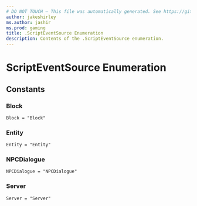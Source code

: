 ```yaml
---
# DO NOT TOUCH — This file was automatically generated. See https://github.com/mojang/minecraftapidocsgenerator to modify descriptions, examples, etc.
author: jakeshirley
ms.author: jashir
ms.prod: gaming
title: .ScriptEventSource Enumeration
description: Contents of the .ScriptEventSource enumeration.
---
```

# ScriptEventSource Enumeration

## Constants
### **Block**
`Block = "Block"`
### **Entity**
`Entity = "Entity"`
### **NPCDialogue**
`NPCDialogue = "NPCDialogue"`
### **Server**
`Server = "Server"`
